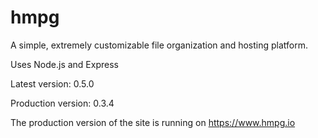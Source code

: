 # hmpg
A simple, extremely customizable file organization and hosting platform.

Uses Node.js and Express

Latest version: 0.5.0

Production version: 0.3.4

The production version of the site is running on https://www.hmpg.io

